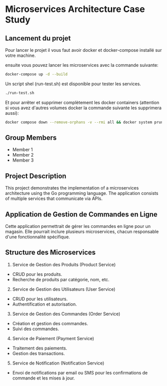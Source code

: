 # Microservices Architecture Case Study

## Lancement du projet

Pour lancer le projet il vous faut avoir docker et docker-compose installé sur votre machine.

ensuite vous pouvez lancer les microservices avec la commande suivante:

```bash
docker-compose up -d --build
```

Un script shel (run-test.sh) est disponible pour tester les services.

```bash
./run-test.sh
```

Et pour arrêter et supprimer complètement les docker containers (attention si vous avez d'autres volumes docker la commande suivante les supprimera aussi):

```bash
docker compose down --remove-orphans -v --rmi all && docker system prune -af && docker volume prune -af
```

## Group Members

- Member 1
- Member 2
- Member 3

## Project Description

This project demonstrates the implementation of a microservices architecture using the Go programming language. The application consists of multiple services that communicate via APIs.

## Application de Gestion de Commandes en Ligne

Cette application permettrait de gérer les commandes en ligne pour un magasin. Elle pourrait inclure plusieurs microservices, chacun responsable d'une fonctionnalité spécifique.

## Structure des Microservices

1. Service de Gestion des Produits (Product Service)

- CRUD pour les produits.
- Recherche de produits par catégorie, nom, etc.

2. Service de Gestion des Utilisateurs (User Service)

- CRUD pour les utilisateurs.
- Authentification et autorisation.

3. Service de Gestion des Commandes (Order Service)

- Création et gestion des commandes.
- Suivi des commandes.

4. Service de Paiement (Payment Service)

- Traitement des paiements.
- Gestion des transactions.

5. Service de Notification (Notification Service)

- Envoi de notifications par email ou SMS pour les confirmations de commande et les mises à jour.